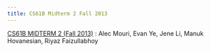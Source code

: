 ```yaml
---
title: CS61B Midterm 2 Fall 2013
---
```


[CS61B MIDTERM 2 (Fall 2013)](/static/pdf/61bMT2fa13.pdf)
: Alec Mouri, Evan Ye, Jene Li, Manuk Hovanesian, Riyaz Faizullabhoy
